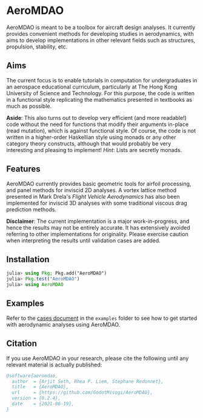 # AeroMDAO

AeroMDAO is meant to be a toolbox for aircraft design analyses. It currently provides convenient methods for developing studies in aerodynamics, with aims to develop implementations in other relevant fields such as structures, propulsion, stability, etc.

## Aims

The current focus is to enable tutorials in computation for undergraduates in an aerospace educational curriculum, particularly at The Hong Kong University of Science and Technology. For this purpose, the code is written in a functional style replicating the mathematics presented in textbooks as much as possible.

**Aside**: This also turns out to develop very efficient (and more readable!) code without the need for functions that modify their arguments in-place (read mutation), which is against functional style. Of course, the code is not written in a higher-order Haskellian style using monads or any other category theory constructs, although that would probably be very interesting and pleasing to implement! *Hint*: Lists are secretly monads.

## Features

AeroMDAO currently provides basic geometric tools for airfoil processing, and panel methods for inviscid 2D analyses. A vortex lattice method presented in Mark Drela's *Flight Vehicle Aerodynamics* has also been implemented for inviscid 3D analyses with some traditional viscous drag prediction methods.

**Disclaimer**: The current implementation is a major work-in-progress, and hence the results may not be entirely accurate. It has extensively avoided referring to other implementations for originality. Please exercise caution when interpreting the results until validation cases are added.

## Installation

```julia
julia> using Pkg; Pkg.add("AeroMDAO")
julia> Pkg.test("AeroMDAO")
julia> using AeroMDAO
```

## Examples

Refer to the [cases document](examples/cases.md) in the `examples` folder to see how to get started with aerodynamic analyses using AeroMDAO.

## Citation

If you use AeroMDAO in your research, please cite the following until any relevant material is actually published:

```bibtex
@software{aeromdao,
  author  = {Arjit Seth, Rhea P. Liem, Stephane Redonnet},
  title   = {AeroMDAO},
  url     = {https://github.com/GodotMisogi/AeroMDAO},
  version = {0.2.4},
  date    = {2021-06-19},
}
```